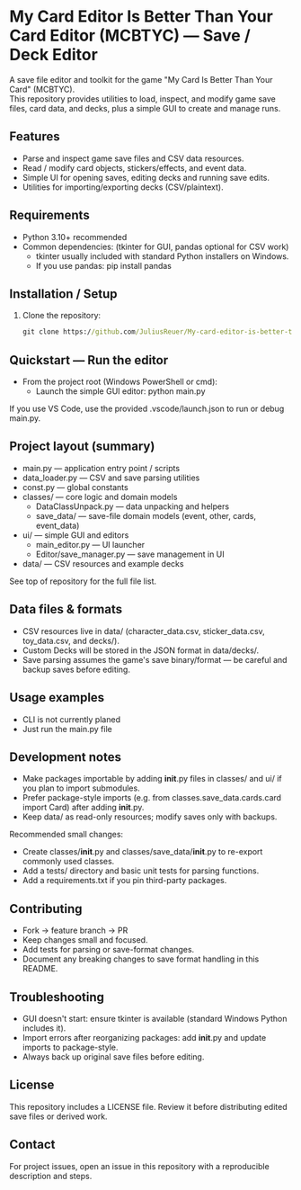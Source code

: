 # My Card Editor Is Better Than Your Card Editor (MCBTYC) — Save / Deck Editor

A save file editor and toolkit for the game "My Card Is Better Than Your Card" (MCBTYC).  
This repository provides utilities to load, inspect, and modify game save files, card data, and decks, plus a simple GUI to create and manage runs.

## Features
- Parse and inspect game save files and CSV data resources.
- Read / modify card objects, stickers/effects, and event data.
- Simple UI for opening saves, editing decks and running save edits.
- Utilities for importing/exporting decks (CSV/plaintext).

## Requirements
- Python 3.10+ recommended
- Common dependencies: (tkinter for GUI, pandas optional for CSV work)
  - tkinter usually included with standard Python installers on Windows.
  - If you use pandas: pip install pandas

## Installation / Setup
1. Clone the repository:
   ```cmd
   git clone https://github.com/JuliusReuer/My-card-editor-is-better-than-your-card-editor
   ```

## Quickstart — Run the editor
- From the project root (Windows PowerShell or cmd):
  - Launch the simple GUI editor:
    python main.py

If you use VS Code, use the provided .vscode/launch.json to run or debug main.py.

## Project layout (summary)
- main.py — application entry point / scripts
- data_loader.py — CSV and save parsing utilities
- const.py — global constants
- classes/ — core logic and domain models
  - DataClassUnpack.py — data unpacking and helpers
  - save_data/ — save-file domain models (event, other, cards, event_data)
- ui/ — simple GUI and editors
  - main_editor.py — UI launcher
  - Editor/save_manager.py — save management in UI
- data/ — CSV resources and example decks

See top of repository for the full file list.

## Data files & formats
- CSV resources live in data/ (character_data.csv, sticker_data.csv, toy_data.csv, and decks/).
- Custom Decks will be stored in the JSON format in data/decks/.
- Save parsing assumes the game's save binary/format — be careful and backup saves before editing.

## Usage examples
- CLI is not currently planed
- Just run the main.py file

## Development notes
- Make packages importable by adding __init__.py files in classes/ and ui/ if you plan to import submodules.
- Prefer package-style imports (e.g. from classes.save_data.cards.card import Card) after adding __init__.py.
- Keep data/ as read-only resources; modify saves only with backups.

Recommended small changes:
- Create classes/__init__.py and classes/save_data/__init__.py to re-export commonly used classes.
- Add a tests/ directory and basic unit tests for parsing functions.
- Add a requirements.txt if you pin third-party packages.

## Contributing
- Fork → feature branch → PR
- Keep changes small and focused.
- Add tests for parsing or save-format changes.
- Document any breaking changes to save format handling in this README.

## Troubleshooting
- GUI doesn't start: ensure tkinter is available (standard Windows Python includes it).
- Import errors after reorganizing packages: add __init__.py and update imports to package-style.
- Always back up original save files before editing.

## License
This repository includes a LICENSE file. Review it before distributing edited save files or derived work.

## Contact
For project issues, open an issue in this repository with a reproducible description and steps.
